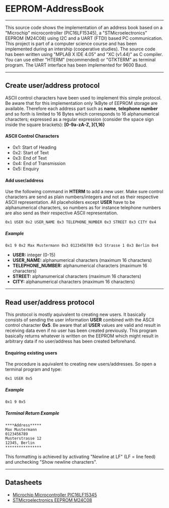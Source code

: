 # EEPROM-AddressBook
***
This source code shows the implementation of an address book based on a "Microchip" microcontroller (PIC16LF15345), a "STMicroelectronics" EEPROM (M24C08) using I2C and a UART (FTDI) based PC communication. This project is part of a computer science course and has been implemented during an intership (cooperative studies).
The source code has been written using "MPLAB X IDE 4.05" and "XC (v1.44)" as C compiler. You can use either "HTERM" (recommended) or "GTKTERM" as terminal program. The UART interface has been implemented for 9600 Baud.
***
## Create user/address protocol
ASCII control characters have been used to implement this simple protocol. Be aware that for this implementation only 1kByte of EEPROM storage are available. Therefore each address part such as **name**, **telephone number** and so forth is limited to 16 Bytes which corresponds to 16 alphanumerical characters; expressed as a regular expression (consider the space sign inside the square brackets): **[0-9a-zA-Z, ]{1,16}**
#### ASCII Control Characters
* 0x1: Start of Heading
* 0x2: Start of Text
* 0x3: End of Text
* 0x4: End of Transmission
* 0x5: Enquiry
#### Add user/address
Use the following command in **HTERM** to add a new user. Make sure control characters are send as plain numbers/integers and not as their respective ASCII representation. All placeholders except **USER** have to be alphanumerical characters, so numbers as for instance telephone numbers are also send as their respective ASCII representation.

    0x1 USER 0x2 USER_NAME 0x3 TELEPHONE_NUMBER 0x3 STREET 0x3 CITY 0x4

##### Example

    0x1 9 0x2 Max Mustermann 0x3 0123456789 0x3 Strasse 1 0x3 Berlin 0x4
* **USER:** integer (0-15)
* **USER_NAME:** alphanumerical characters (maximum 16 characters)
* **TELEPHONE_NUMBER:** alphanumerical characters (maximum 16 characters)
* **STREET:** alphanumerical characters (maximum 16 characters)
* **CITY:** alphanumerical characters (maximum 16 characters)
***
## Read user/address protocol
This protocol is mostly aquivalent to creating new users. It basically consists of sending the user information **USER** combined with the ASCII control character **0x5**. Be aware that all **USER** values are valid and result in receiving data even if no user has been created previously. This program basically returns whatever is written on the EEPROM which might result in arbitrary data if no user/address has been created beforehand.
#### Enquiring existing users
The procedure is aquivalent to creating new users/addresses. So open a terminal program and type:

    0x1 USER 0x5
    
##### Example

    0x1 9 0x5
##### Terminal Return Example

    ****Address*****
    Max Mustermann
    0123456789
    Musterstrasse 12
    12345, Berlin
    ****************
This formatting is achieved by activating "Newline at LF" (LF = line feed) and unchecking "Show newline characters".
***
## Datasheets
* [Microchip Microcontroller PIC16LF15345](http://ww1.microchip.com/downloads/en/DeviceDoc/40001865B.pdf)
* [STMicroelectronics EEPROM M24C08](http://www.st.com/content/ccc/resource/technical/document/datasheet/cc/f5/a5/01/6f/4b/47/d2/DM00070057.pdf/files/DM00070057.pdf/jcr:content/translations/en.DM00070057.pdf)
